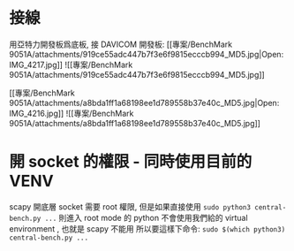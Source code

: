 # 接線
用亞特力開發板爲底板, 接 DAVICOM 開發板:
[[專案/BenchMark 9051A/attachments/919ce55adc447b7f3e6f9815ecccb994_MD5.jpg|Open: IMG_4217.jpg]]
![[專案/BenchMark 9051A/attachments/919ce55adc447b7f3e6f9815ecccb994_MD5.jpg]]

[[專案/BenchMark 9051A/attachments/a8bda1ff1a68198ee1d789558b37e40c_MD5.jpg|Open: IMG_4216.jpg]]
![[專案/BenchMark 9051A/attachments/a8bda1ff1a68198ee1d789558b37e40c_MD5.jpg]]

# 開 socket 的權限 - 同時使用目前的 VENV
scapy 開底層 socket 需要 root 權限, 但是如果直接使用
`sudo python3 central-bench.py ...`
則進入 root mode 的 python 不會使用我們給的 virtual environment , 也就是 scapy 不能用
所以要這樣下命令:
`sudo $(which python3) central-bench.py ...`


